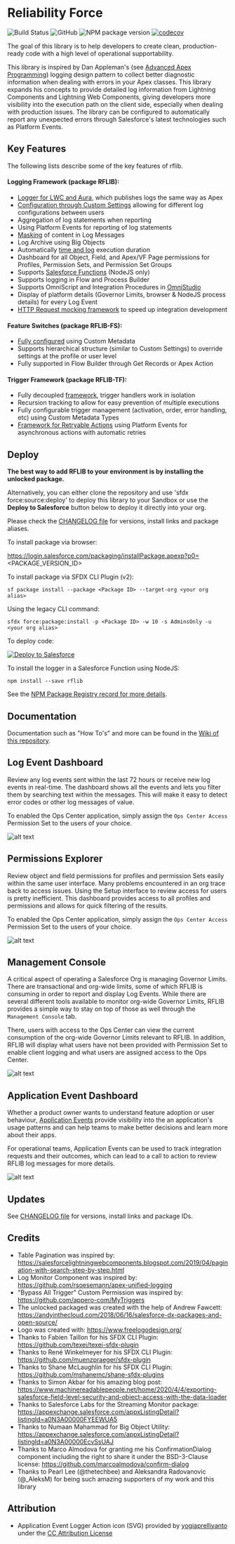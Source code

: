 # Reliability Force

![Build Status](https://img.shields.io/circleci/build/github/j-fischer/rflib/master) ![GitHub](https://img.shields.io/github/license/j-fischer/rflib) ![NPM package version](https://shields.io/npm/v/rflib) [![codecov](https://codecov.io/gh/j-fischer/rflib/branch/master/graph/badge.svg)](https://codecov.io/gh/j-fischer/rflib)

The goal of this library is to help developers to create clean, production-ready code with a high level of operational supportability.

This library is inspired by Dan Appleman's (see [Advanced Apex Programming](https://www.amazon.com/gp/product/1936754126/ref=as_li_tl?ie=UTF8&tag=apexbook-20&camp=1789&creative=9325&linkCode=as2&creativeASIN=1936754126&linkId=2e3446c23a7a7cc6c947ec1bb2480434))
logging design pattern to collect better diagnostic information when dealing with errors in your Apex classes. This library expands
his concepts to provide detailed log information from Lightning Components and Lightning Web Components, giving developers more visibility
into the execution path on the client side, especially when dealing with production issues. The library can be configured to
automatically report any unexpected errors through Salesforce's latest technologies such as Platform Events.

## Key Features

The following lists describe some of the key features of rflib.

#### Logging Framework (package RFLIB):

-   [Logger for LWC and Aura](https://github.com/j-fischer/rflib/wiki/Getting-Started-with-Logging), which publishes logs the same way as Apex
-   [Configuration through Custom Settings](https://github.com/j-fischer/rflib/wiki/Logger-Settings) allowing for different log configurations between users
-   Aggregation of log statements when reporting
-   Using Platform Events for reporting of log statements
-   [Masking](https://github.com/j-fischer/rflib/wiki/Masking-Log-Messages) of content in Log Messages
-   Log Archive using Big Objects
-   Automatically [time and log](https://github.com/j-fischer/rflib/wiki/Getting-Started-with-the-Log-Timer) execution duration
-   Dashboard for all Object, Field, and Apex/VF Page permissions for Profiles, Permission Sets, and Permission Set Groups
-   Supports [Salesforce Functions](https://github.com/j-fischer/rflib/wiki/Getting-Started-with-Salesforce-Functions) (NodeJS only)
-   Supports logging in Flow and Process Builder
-   Supports OmniScript and Integration Procedures in [OmniStudio](https://github.com/j-fischer/rflib/wiki/Getting-Started-with-Logging-in-OmniStudio)
-   Display of platform details (Governor Limits, browser & NodeJS process details) for every Log Event
-   [HTTP Request mocking framework](https://github.com/j-fischer/rflib/wiki/Getting-Started-with-Salesforce-Functions) to speed up integration development

#### Feature Switches (package RFLIB-FS):

-   [Fully configured](https://github.com/j-fischer/rflib/wiki/Getting-Started-with-Feature-Switches) using Custom Metadata
-   Supports hierarchical structure (similar to Custom Settings) to override settings at the profile or user level
-   Fully supported in Flow Builder through Get Records or Apex Action

#### Trigger Framework (package RFLIB-TF):

-   Fully decoupled [framework](https://github.com/j-fischer/rflib/wiki/Getting-Started-with-the-Trigger-Framework), trigger handlers work in isolation
-   Recursion tracking to allow for easy prevention of multiple executions
-   Fully configurable trigger management (activation, order, error handling, etc) using Custom Metadata Types
-   [Framework for Retryable Actions](https://github.com/j-fischer/rflib/wiki/Getting-Started-with-Retryable-Actions) using Platform Events for asynchronous actions with automatic retries

## Deploy

**The best way to add RFLIB to your environment is by installing the unlocked package.**

Alternatively, you can either clone the repository and use 'sfdx force:source:deploy' to deploy this library to your Sandbox or use the **Deploy to Salesforce**
button below to deploy it directly into your org.

Please check the [CHANGELOG file](https://github.com/j-fischer/rflib/blob/master/CHANGELOG.md) for versions, install links and package aliases.

To install package via browser:

https://login.salesforce.com/packaging/installPackage.apexp?p0=<PACKAGE_VERSION_ID>

To install package via SFDX CLI Plugin (v2):

```
sf package install --package <Package ID> --target-org <your org alias>
```

Using the legacy CLI command:

```
sfdx force:package:install -p <Package ID> -w 10 -s AdminsOnly -u <your org alias>
```

To deploy code:

<a href="https://githubsfdeploy.herokuapp.com/?owner=j-fischer&repo=rflib&ref=master">
  <img alt="Deploy to Salesforce"
       src="https://raw.githubusercontent.com/afawcett/githubsfdeploy/master/src/main/webapp/resources/img/deploy.png">
</a>

To install the logger in a Salesforce Function using NodeJS:

```
npm install --save rflib
```

See the [NPM Package Registry record for more details](https://www.npmjs.com/package/rflib).

## Documentation

Documentation such as "How To's" and more can be found in the [Wiki of this repository](https://github.com/j-fischer/rflib/wiki).

## Log Event Dashboard

Review any log events sent within the last 72 hours or receive new log events in real-time. The dashboard shows all the events and lets you
filter them by searching text within the messages. This will make it easy to detect error codes or other log messages of value.

To enabled the Ops Center application, simply assign the `Ops Center Access` Permission Set to the users of your choice.

![alt text](https://github.com/j-fischer/rflib/blob/master/screenshots/Log_Monitor_Dashboard.gif 'Log Monitor Dashboard')

## Permissions Explorer

Review object and field permissions for profiles and permission Sets easily within the same user interface. Many problems encountered in an org trace back
to access issues. Using the Setup interface to review access for users is pretty inefficient. This dashboard provides access to all profiles and permissions
and allows for quick filtering of the results.

To enabled the Ops Center application, simply assign the `Ops Center Access` Permission Set to the users of your choice.

![alt text](https://github.com/j-fischer/rflib/blob/master/screenshots/Permission_Explorer.gif 'Permissions Explorer')

## Management Console

A critical aspect of operating a Salesforce Org is managing Governor Limits. There are transactional and org-wide limits, some of which RFLIB is consuming
in order to report and display Log Events. While there are several different tools available to monitor org-wide Governor Limits, RFLIB provides a simple
way to stay on top of those as well through the `Management Console` tab.

There, users with access to the Ops Center can view the current consumption of the org-wide Governor Limits relevant to RFLIB. In addition, RFLIB will
display what users have not been provided with Permission Set to enable client logging and what users are assigned access to the Ops Center.

![alt text](https://github.com/j-fischer/rflib/blob/master/screenshots/Management_Console.png 'Management Console')

## Application Event Dashboard

Whether a product owner wants to understand feature adoption or user behaviour, [Application Events](https://github.com/j-fischer/rflib/wiki/Getting-Started-with-Application-Events) provide visibility into the an
application's usage patterns and can help teams to make better decisions and learn more about their apps.

For operational teams, Application Events can be used to track integration requests and their outcomes, which can lead to a call to action to review
RFLIB log messages for more details.

![alt text](https://github.com/j-fischer/rflib/blob/master/screenshots/Application_Event_Dashboard.jpg 'Application Event Dashboard')

## Updates

See [CHANGELOG file](https://github.com/j-fischer/rflib/blob/master/CHANGELOG.md) for versions, install links and package IDs.

## Credits

-   Table Pagination was inspired by: https://salesforcelightningwebcomponents.blogspot.com/2019/04/pagination-with-search-step-by-step.html
-   Log Monitor Component was inspired by: https://github.com/rsoesemann/apex-unified-logging
-   "Bypass All Trigger" Custom Permission was inspired by: https://github.com/appero-com/MyTriggers
-   The unlocked packaged was created with the help of Andrew Fawcett: https://andyinthecloud.com/2018/06/16/salesforce-dx-packages-and-open-source/
-   Logo was created with: https://www.freelogodesign.org/
-   Thanks to Fabien Taillon for his SFDX CLI Plugin: https://github.com/texei/texei-sfdx-plugin
-   Thanks to René Winkelmeyer for his SFDX CLI Plugin: https://github.com/muenzpraeger/sfdx-plugin
-   Thanks to Shane McLaughlin for his SFDX CLI Plugin: https://github.com/mshanemc/shane-sfdx-plugins
-   Thanks to Simon Akbar for his amazing blog post: https://www.machinereadablepeople.net/home/2020/4/4/exporting-salesforce-field-level-security-and-object-access-with-the-data-loader
-   Thanks to Salesforce Labs for the Streaming Monitor package: https://appexchange.salesforce.com/appxListingDetail?listingId=a0N3A00000FYEEWUA5
-   Thanks to Numaan Mahammad for Big Object Utility: https://appexchange.salesforce.com/appxListingDetail?listingId=a0N3A00000EcvSsUAJ
-   Thanks to Marco Almodova for granting me his ConfirmationDialog component including the right to share it under the BSD-3-Clause license: https://github.com/marcoalmodova/confirm-dialog
-   Thanks to Pearl Lee (@thetechbee) and Aleksandra Radovanovic (@\_AleksM) for being such amazing supporters of my work and this library

## Attribution

-   Application Event Logger Action icon (SVG) provided by [yogiaprelliyanto](https://www.svgrepo.com/author/yogiaprelliyanto/) under the [CC Attribution License](https://www.svgrepo.com/page/licensing#CC%20Attribution)
